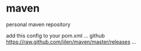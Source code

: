 maven
=====

personal maven repository

add this config to your pom.xml
<repositories>
    ...
  	<repository>
			<id>github</id>
			<url>https://raw.github.com/jilen/maven/master/releases</url>
		</repository>
    ...
	</repositories>
